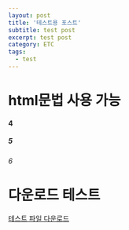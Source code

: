 ```yaml
---
layout: post
title: '테스트용 포스트'
subtitle: test post
excerpt: test post
category: ETC
tags:
  - test
---
```


<h1>html문법 사용 가능

<h4>4</h4>
<h5>5</h5>
<h6>6</h6>
  
  
<h1>다운로드 테스트</h1>
<a href="/download/test.txt" download>테스트 파일 다운로드</a>
